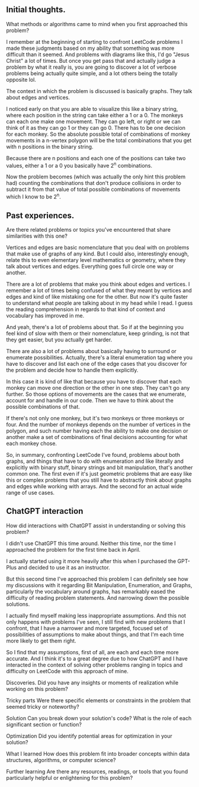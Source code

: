 
## Initial thoughts.
What methods or algorithms came to mind when you first approached this problem?

I remember at the beginning of starting to confront LeetCode problems I made these judgments based on my ability that something was more difficult than it seemed. And problems with diagrams like this, I'd go "Jesus Christ" a lot of times. But once you get pass that and actually judge a problem by what it really is, you are going to discover a lot of verbose problems being actually quite simple, and a lot others being the totally opposite lol.

The context in which the problem is discussed is basically graphs. They talk about edges and vertices.

I noticed early on that you are able to visualize this like a binary string, where each position in the string can take either a 1 or a 0. The monkeys can each one make one movement. They can go left, or right or we can think of it as they can go 1 or they can go 0. There has to be one decision for each monkey. So the absolute possible total of combinations of monkey movements in a n-vertex polygon will be the total combinations that you get with n positions in the binary string.

Because there are n positions and each one of the positions can take two values, either a 1 or a 0 you basically have 2<sup>n</sup> combinations.

Now the problem becomes (which was actually the only hint this problem had) counting the combinations that don't produce collisions in order to subtract it from that value of total possible combinations of movements which I know to be 2<sup>n</sup>.

## Past experiences.
Are there related problems or topics you've encountered that share similarities with this one?

Vertices and edges are basic nomenclature that you deal with on problems that make use of graphs of any kind. But I could also, interestingly enough, relate this to even elementary level mathematics or geometry, where they talk about vertices and edges. Everything goes full circle one way or another.

There are a lot of problems that make you think about edges and vertices. I remember a lot of times being confused of what they meant by vertices and edges and kind of like mistaking one for the other. But now it's quite faster to understand what people are talking about in my head while I read. I guess the reading comprehension in regards to that kind of context and vocabulary has improved in me. 

And yeah, there's a lot of problems about that. So if at the beginning you feel kind of slow with them or their nomenclature, keep grinding, is not that they get easier, but you actually get harder.

There are also a lot of problems about basically having to surround or enumerate possibilities. Actually, there's a literal enumeration tag where you have to discover and list each one of the edge cases that you discover for the problem and decide how to handle them explicitly.

In this case it is kind of like that because you have to discover that each monkey can move one direction or the other in one step. They can't go any further. So those options of movements are the cases that we enumerate, account for and handle in our code. Then we have to think about the possible combinations of that.

If there's not only one monkey, but it's two monkeys or three monkeys or four. And the number of monkeys depends on the number of vertices in the polygon, and such number having each the ability to make one decision or another make a set of combinations of final decisions accounting for what each monkey chose.

So, in summary, confronting LeetCode I've found, problems about both graphs, and things that have to do with enumeration and like literally and explicitly with binary stuff, binary strings and bit manipulation, that's another common one. The first even if it's just geometric problems that are easy like this or complex problems that you still have to abstractly think about graphs and edges while working with arrays. And the second for an actual wide range of use cases.

## ChatGPT interaction
How did interactions with ChatGPT assist in understanding or solving this problem?

I didn't use ChatGPT this time around. Neither this time, nor the time I approached the problem for the first time back in April.

I actually started using it more heavily after this when I purchased the GPT-Plus and decided to use it as an instructor.

But this second time I've approached this problem I can definitely see how my discussions with it regarding Bit Manipulation, Enumeration, and Graphs, particularly the vocabulary around graphs, has remarkably eased the difficulty of reading problem statements. And narrowing down the possible solutions.

I actually find myself making less inappropriate assumptions. And this not only happens with problems I've seen, I still find with new problems that I confront, that I have a narrower and more targeted, focused set of possibilities of assumptions to make about things, and that I'm each time more likely to get them right.

So I find that my assumptions, first of all, are each and each time more accurate. And I think it's to a great degree due to how ChatGPT and I have interacted in the context of solving other problems ranging in topics and difficulty on LeetCode with this approach of mine.


Discoveries.
Did you have any insights or moments of realization while working on this problem?


Tricky parts
Were there specific elements or constraints in the problem that seemed tricky or noteworthy?

Solution
Can you break down your solution's code? What is the role of each significant section or function?

Optimization
Did you identify potential areas for optimization in your solution?

What I learned
How does this problem fit into broader concepts within data structures, algorithms, or computer science?

Further learning
Are there any resources, readings, or tools that you found particularly helpful or enlightening for this problem?